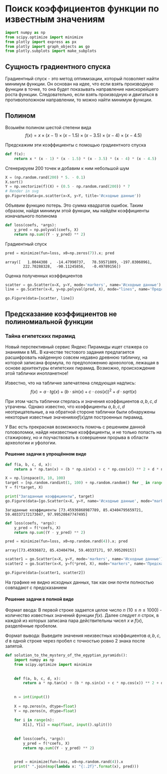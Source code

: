 # Поиск коэффициентов функции по известным значениям


```python
import numpy as np
from scipy.optimize import minimize
from plotly import express as px
from plotly import graph_objects as go
from plotly.subplots import make_subplots
```

## Сущность градиентного спуска

Градиентный спуск - это метод оптимизации, который позволяет найти минимум функции. Он основан на идее, что если взять производную функции в точке, то она будет показывать направление наискорейшего роста функции. Следовательно, если взять производную и двигаться в противоположном направлении, то можно найти минимум функции. 

## Полином

Возьмём полином шестой степени вида $$f(x) = x \times (x - 1) \times (x - 1.5) \times (x - 3.5) \times (x - 4) \times (x - 4.5)$$

Предскажим эти коэффициенты с помощью градиентного спуска


```python
def f(x):
    return x * (x - 1) * (x - 1.5) * (x - 3.5) * (x - 4) * (x - 4.5)
```

Сгенерируем 200 точек и добавим к ним небольшой шум


```python
X = (np.random.rand(200) * 5. - 0.1)
X.sort()
Y = np.vectorize(f)(X) + (0.5 - np.random.rand(200)) * 7
# Render in svg
go.Figure(data=px.scatter(x=X, y=Y, title='Исходные данные'))
```



Объявим функцию потерь. Это сумма квадратов ошибок. Таким образом, найдя минимум этой функции, мы найдём коэффициенты изначального полинома


```python
def loss(coefs, *args):
    y_pred = np.polyval(coefs, X)
    return np.sum((Y - y_pred) ** 2)
```

Градиентный спуск


```python
pred = minimize(fun=loss, x0=np.zeros(7)).x; pred
```




    array([   1.0044308 ,  -14.47990737,   78.59571809, -197.03060961,
            222.70288328,  -90.11245856,   -0.49789156])



Оценка полученных коэффициентов


```python
scatter = go.Scatter(x=X, y=Y, mode='markers', name='Исходные данные')
line = go.Scatter(x=X, y=np.polyval(pred, X), mode="lines", name='Предсказание')

go.Figure(data=[scatter, line])
```


## Предсказание коэффициентов не полиномиальной функции

### Тайна египетских пирамид

Новый перспективный сервис Яндекс Пирамиды ищет стажера со знаниями в ML. В качестве тестового задания предлагается расшифровать найденную совсем недавно древнюю табличку, на которой записана формула, по предположению археологов, лежащая в основе архитектуры египетских пирамид. Возможно, происхождение этой таблички инопланетное!

Известно, что на табличке запечатлена следующая надпись:$$
f(x)=a⋅tg(x)+(b⋅sin(x)+c⋅cos(x))^ 2+d⋅sqrt(x)
$$

При этом часть таблички стерлась и значения коэффициентов $a,b,c,d$ утрачены. Однако известно, что коэффициенты $a,b,c,d$ неотрицательные, а на обратной стороне таблички были обнаружены некоторые известные значения$x$и$f(x)$для построенных пирамид.

У Вас есть прекрасная возможность помочь с решением данной головоломки, найдя неизвестные коэффициенты, и не только попасть на стажировку, но и поучаствовать в совершении прорыва в области археологии и уфологии.

#### Решение задачи в упрощённом виде


```python
def f(a, b, c, d, x):
    return a * np.tan(x) + (b * np.sin(x) + c * np.cos(x)) ** 2 + d * np.sqrt(x)
```


```python
X = np.linspace(0, 10, 100)
target = [np.random.randint(1, 100) + np.random.random() for _ in range(4)]
Y = f(*target, X)

print("Загаданные коэффициенты", target)
go.Figure(data=[go.Scatter(x=X, y=Y, name='Исходные данные', mode="markers")])
```

    Загаданные коэффициенты [73.45936868987789, 85.43404795659721, 59.40337172173047, 97.99520847747495]
    




```python
def loss(coefs, *args):
    y_pred = f(*coefs, X)
    return np.sum((Y - y_pred) ** 2)
```


```python
pred = minimize(fun=loss, x0=np.random.rand(4)).x; pred
```




    array([73.45936872, 85.43404794, 59.40337171, 97.99520915])




```python
scatter1 = go.Scatter(x=X, y=Y, mode='markers', name='Исходные данные')
scatter2 = go.Scatter(x=X, y=f(*pred, X), mode="markers", name='Предсказание')

go.Figure(data=[scatter1, scatter2])
```


На графике не видно исходных данных, так как они почти полностью совпадают с предсказанием

#### Решение задачи в полной виде

Формат ввода:
В первой строке задается целое число $n$ $(10 \leq n \leq 1000)$ - количество известных значений функции $f(x)$. Далее следует $n$ строк, в каждой из которых записана пара действительны чисел $x$ и $f(x)$, разделённые пробелом.

Формат вывода:
Выведите значения неизвестных коэффициентов $a,b,c,d$ в одной строке через пробел с точностью ровно 2 знака после запятой.


```python
def solution_to_the_mystery_of_the_egyptian_pyramids():
    import numpy as np
    from scipy.optimize import minimize
    
    
    def f(a, b, c, d, x):
        return a * np.tan(x) + (b * np.sin(x) + c * np.cos(x)) ** 2 + d * np.sqrt(x)
    
    
    n = int(input())
    
    X = np.zeros(n, dtype=float)
    Y = np.zeros(n, dtype=float)
    
    for i in range(n):
        X[i], Y[i] = map(float, input().split())
        
    
    def loss(coefs, *args):
        y_pred = f(*coefs, X)
        return np.sum((Y - y_pred) ** 2)
    
    
    pred = minimize(fun=loss, x0=np.random.rand(4)).x
    print(" ".join(map(lambda x: "{:.2f}".format(x), pred)))
```
